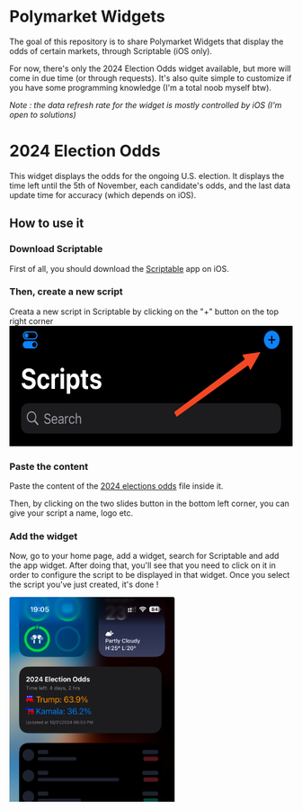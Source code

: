 # Polymarket Widgets
The goal of this repository is to share Polymarket Widgets that display the odds of certain markets, through Scriptable (iOS only).

For now, there's only the 2024 Election Odds widget available, but more will come in due time (or through requests). It's also quite simple to customize if you have some programming knowledge (I'm a total noob myself btw).

*Note : the data refresh rate for the widget is mostly controlled by iOS (I'm open to solutions)*

# 2024 Election Odds
This widget displays the odds for the ongoing U.S. election. It displays the time left until the 5th of November, each candidate's odds, and the last data update time for accuracy (which depends on iOS).

## How to use it

### Download Scriptable
First of all, you should download the [Scriptable](https://scriptable.app/) app on iOS.

### Then, create a new script
Creata a new script in Scriptable by clicking on the "+" button on the top right corner
<img src="illustrations/scripts.jpeg" width="589" height="214">

### Paste the content
Paste the content of the [2024 elections odds](https://github.com/0xNoe/polymarket-widgets/blob/main/2024-election-odds) file inside it.

Then, by clicking on the two slides button in the bottom left corner, you can give your script a name, logo etc.

### Add the widget
Now, go to your home page, add a widget, search for Scriptable and add the app widget. After doing that, you'll see that you need to click on it in order to configure the script to be displayed in that widget. Once you select the script you've just created, it's done !

<img src="illustrations/widget.jpeg" width="294" height="364">

